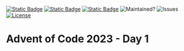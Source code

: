 [![Static Badge](https://img.shields.io/badge/Advent_of_Ada-Codig_for_a_cause-BA2BE2)](https://blog.adacore.com/announcing-advent-of-ada-2023-coding-for-a-cause)
[![Static Badge](https://img.shields.io/badge/AoC_2023-Day_1-blue)](https://adventofcode.com/2023/day/1)
[![Static Badge](https://img.shields.io/badge/Build_with-Alire-blue)](https://alire.ada.dev/)
![Maintained?](https://img.shields.io/badge/Maintained%3F-yes-green.svg)
![Issues](https://img.shields.io/github/issues/rocher/advent-of-code.svg)
[![License](https://img.shields.io/github/license/rocher/advent-of-code.svg?color=blue)](https://github.com/rocher/advent-of-code/blob/main/LICENSE)

# Advent of Code 2023 - Day 1
